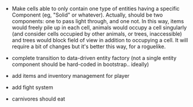 - Make cells able to only contain one type of entities having a specific Component (eg, "Solid" or whatever).
  Actually, should be two components: one to pass light through, and one not. In this way, items would freely pile up
  in each cell, animals would occupy a cell singularly (and consider cells occupied by other animals, or trees,
  inaccessible) and trees would block field of view in addition to occupying a cell. It will require a bit of changes
  but it's better this way, for a roguelike.
  
- complete transition to data-driven entity factory (not a single entity component should be hard-coded in bootstrap..
  ideally)

- add items and inventory management for player

- add fight system

- carnivores should eat


